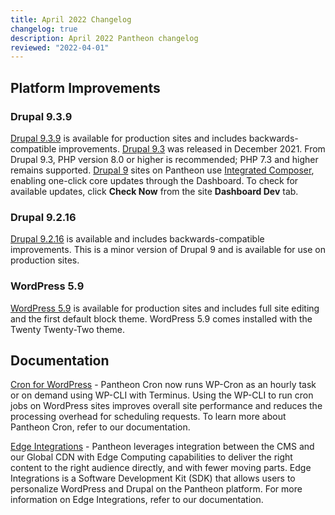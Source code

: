 ```yaml
---
title: April 2022 Changelog
changelog: true
description: April 2022 Pantheon changelog
reviewed: "2022-04-01"
---
```


## Platform Improvements

### Drupal 9.3.9

[Drupal 9.3.9](https://www.drupal.org/project/drupal/releases/9.3.9) is available for production sites and includes backwards-compatible improvements. [Drupal 9.3](https://www.drupal.org/project/drupal/releases/9.3.0) was released in December 2021. From Drupal 9.3, PHP version 8.0 or higher is recommended; PHP 7.3 and higher remains supported. [Drupal 9](/drupal-9) sites on Pantheon use [Integrated Composer](/guides/integrated-composer), enabling one-click core updates through the Dashboard. To check for available updates, click **Check Now** from the site **Dashboard Dev** tab.

### Drupal 9.2.16

[Drupal 9.2.16](https://www.drupal.org/project/drupal/releases/9.2.16) is available and includes backwards-compatible improvements. This is a minor version of Drupal 9 and is available for use on production sites.

### WordPress 5.9

[WordPress 5.9](https://wordpress.org/news/2022/01/josephine/) is available for production sites and includes full site editing and the first default block theme. WordPress 5.9 comes installed with the Twenty Twenty-Two theme. 


## Documentation

[Cron for WordPress](https://pantheon.io/docs/wordpress-cron) - Pantheon Cron now runs WP-Cron as an hourly task or on demand using WP-CLI with Terminus. Using the WP-CLI to run cron jobs on WordPress sites improves overall site performance and reduces the processing overhead for scheduling requests. To learn more about Pantheon Cron, refer to our documentation.

[Edge Integrations](https://pantheon.io/docs/guides/edge-integrations/) - Pantheon leverages integration between the CMS and our Global CDN with Edge Computing capabilities to deliver the right content to the right audience directly, and with fewer moving parts. Edge Integrations is a Software Development Kit (SDK) that allows users to personalize WordPress and Drupal on the Pantheon platform. For more information on Edge Integrations, refer to our documentation.
